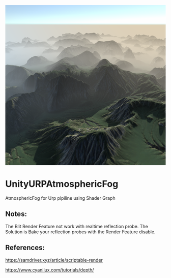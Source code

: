 ![alt text](Image.png)

# UnityURPAtmosphericFog
AtmosphericFog for Urp pipiline using Shader Graph

## Notes:
  The Blit Render Feature not work with realtime reflection probe. The Solution is Bake your reflection probes with the Render Feature disable.
  
## References:

  https://samdriver.xyz/article/scriptable-render
  
  https://www.cyanilux.com/tutorials/depth/
